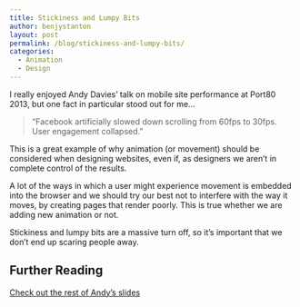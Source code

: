 ```yaml
---
title: Stickiness and Lumpy Bits
author: benjystanton
layout: post
permalink: /blog/stickiness-and-lumpy-bits/
categories:
  - Animation
  - Design
---
```

I really enjoyed Andy Davies&#8217; talk on mobile site performance at Port80 2013, but one fact in particular stood out for me&#8230;

<!--more-->

> &#8220;Facebook artificially slowed down scrolling from 60fps to 30fps. User engagement collapsed.&#8221;

This is a great example of why animation (or movement) should be considered when designing websites, even if, as designers we aren&#8217;t in complete control of the results.

A lot of the ways in which a user might experience movement is embedded into the browser and we should try our best not to interfere with the way it moves, by creating pages that render poorly. This is true whether we are adding new animation or not.

Stickiness and lumpy bits are a massive turn off, so it&#8217;s important that we don&#8217;t end up scaring people away.

## Further Reading

[Check out the rest of Andy&#8217;s slides][1]

 [1]: http://www.slideshare.net/AndyDavies/making-mobile-sites-faster "Making Mobile Sites Faster by Andy Davies"